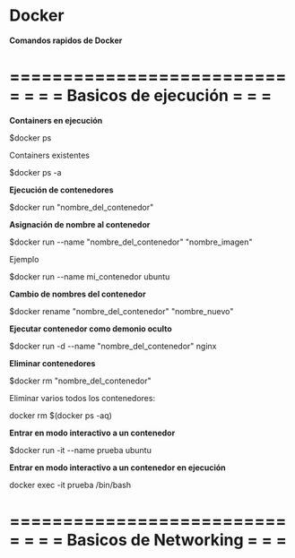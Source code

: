 # Docker

**Comandos rapidos de Docker**

===========================
=                         =
=  Basicos de ejecución   =
=                         =
===========================

**Containers en ejecución**

$docker ps

Containers existentes

$docker ps -a

**Ejecución de contenedores**

$docker run "nombre_del_contenedor"

**Asignación de nombre al contenedor**

$docker run --name "nombre_del_contenedor" "nombre_imagen"

Ejemplo

$docker run --name mi_contenedor ubuntu

**Cambio de nombres del contenedor**

$docker rename "nombre_del_contenedor" "nombre_nuevo"

**Ejecutar contenedor como demonio oculto**

$docker run -d --name "nombre_del_contenedor" nginx

**Eliminar contenedores**

$docker rm "nombre_del_contenedor"

Eliminar varios todos los contenedores:

docker rm $(docker ps -aq)

**Entrar en modo interactivo a un contenedor**

$docker run -it --name prueba ubuntu

**Entrar en modo interactivo a un contenedor en ejecución**

docker exec -it prueba /bin/bash


===========================
=                         =
=  Basicos de Networking  =
=                         =
===========================
